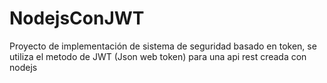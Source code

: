 # NodejsConJWT

Proyecto de implementación de sistema de seguridad basado en token, se utiliza el metodo de JWT (Json web token) para una api rest creada con nodejs
